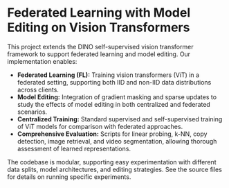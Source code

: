 # Federated Learning with Model Editing on Vision Transformers

This project extends the DINO self-supervised vision transformer framework to support federated learning and model editing. Our implementation enables:

- **Federated Learning (FL):** Training vision transformers (ViT) in a federated setting, supporting both IID and non-IID data distributions across clients.
- **Model Editing:** Integration of gradient masking and sparse updates to study the effects of model editing in both centralized and federated scenarios.
- **Centralized Training:** Standard supervised and self-supervised training of ViT models for comparison with federated approaches.
- **Comprehensive Evaluation:** Scripts for linear probing, k-NN, copy detection, image retrieval, and video segmentation, allowing thorough assessment of learned representations.

The codebase is modular, supporting easy experimentation with different data splits, model architectures, and editing strategies. See the source files for details on running specific experiments.
